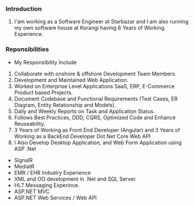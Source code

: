 

### Introduction 
1. I'am working as a Software Engineer at Starbazar and I am also running my own software house at Korangi having 6 Years of Working Experience.


### Reponsibilities
- My Responsibility Include 
1. Collaborate with onshore & offshore Development Team Members.
2. Development and Maintained Web Application.
3. Worked on Enterprise Level Applications SaaS, ERP, E-Commerce Product based Projects.
4. Document Codebase and Functional Requirements (Test Cases, ER Diagram, Entity Relationship and Models).
5. Daily and Weekly Reports on Task and Application Status.
6. Follows Best Practices, DDD, CQRS, Optimized Code and Enhance Reuseability.
7. 3 Years of Working as Front End Developer (Angular) and 3 Years of Working as a BackEnd Developer Dot Net Core Web API 
8. I Also Develop Desktop Application, and Web Form Application using ASP .Net

- SignalR
- MediatR
- EMR / EHR Industry Experience
- XML and OO development in .Net and SQL Server.
- HL7 Messaging Experince.
- ASP.NET MVC
- ASP.NET Web Services / Web API
